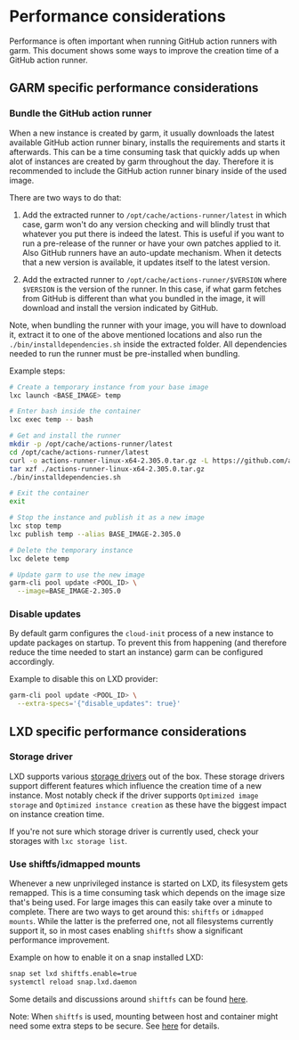 # Performance considerations

Performance is often important when running GitHub action runners with garm. This document shows some ways to improve the creation time of a GitHub action runner.

## GARM specific performance considerations

### Bundle the GitHub action runner

When a new instance is created by garm, it usually downloads the latest available GitHub action runner binary, installs the requirements and starts it afterwards. This can be a time consuming task that quickly adds up when alot of instances are created by garm throughout the day. Therefore it is recommended to include the GitHub action runner binary inside of the used image.

There are two ways to do that:

1. Add the extracted runner to `/opt/cache/actions-runner/latest` in which case, garm won't do any version checking and will blindly trust that whatever you put there is indeed the latest. This is useful if you want to run a pre-release of the runner or have your own patches applied to it. Also GitHub runners have an auto-update mechanism. When it detects that a new version is available, it updates itself to the latest version.

2. Add the extracted runner to `/opt/cache/actions-runner/$VERSION` where `$VERSION` is the version of the runner. In this case, if what garm fetches from GitHub is different than what you bundled in the image, it will download and install the version indicated by GitHub.

Note, when bundling the runner with your image, you will have to download it, extract it to one of the above mentioned locations and also run the `./bin/installdependencies.sh` inside the extracted folder. All dependencies needed to run the runner must be pre-installed when bundling.

Example steps:

```bash
# Create a temporary instance from your base image
lxc launch <BASE_IMAGE> temp

# Enter bash inside the container
lxc exec temp -- bash

# Get and install the runner
mkdir -p /opt/cache/actions-runner/latest
cd /opt/cache/actions-runner/latest
curl -o actions-runner-linux-x64-2.305.0.tar.gz -L https://github.com/actions/runner/releases/download/v2.305.0/actions-runner-linux-x64-2.305.0.tar.gz
tar xzf ./actions-runner-linux-x64-2.305.0.tar.gz
./bin/installdependencies.sh 

# Exit the container
exit

# Stop the instance and publish it as a new image
lxc stop temp
lxc publish temp --alias BASE_IMAGE-2.305.0

# Delete the temporary instance
lxc delete temp

# Update garm to use the new image
garm-cli pool update <POOL_ID> \
  --image=BASE_IMAGE-2.305.0
```

### Disable updates

By default garm configures the `cloud-init` process of a new instance to update packages on startup. To prevent this from happening (and therefore reduce the time needed to start an instance) garm can be configured accordingly.

Example to disable this on LXD provider:

```bash
garm-cli pool update <POOL_ID> \
  --extra-specs='{"disable_updates": true}'
```

## LXD specific performance considerations

### Storage driver

LXD supports various [storage drivers](https://linuxcontainers.org/lxd/docs/latest/reference/storage_drivers/) out of the box. These storage drivers support different features which influence the creation time of a new instance. Most notably check if the driver supports `Optimized image storage` and `Optimized instance creation` as these have the biggest impact on instance creation time.

If you're not sure which storage driver is currently used, check your storages with `lxc storage list`.

### Use shiftfs/idmapped mounts

Whenever a new unprivileged instance is started on LXD, its filesystem gets remapped. This is a time consuming task which depends on the image size that's being used. For large images this can easily take over a minute to complete. There are two ways to get around this: `shiftfs` or `idmapped mounts`. While the latter is the preferred one, not all filesystems currently support it, so in most cases enabling `shiftfs` show a significant performance improvement.

Example on how to enable it on a snap installed LXD:

```bash
snap set lxd shiftfs.enable=true
systemctl reload snap.lxd.daemon
```

Some details and discussions around `shiftfs` can be found [here](https://discuss.linuxcontainers.org/t/trying-out-shiftfs/5155).

Note: When `shiftfs` is used, mounting between host and container might need some extra steps to be secure. See [here](https://discuss.linuxcontainers.org/t/share-folders-and-volumes-between-host-and-containers/7735) for details.